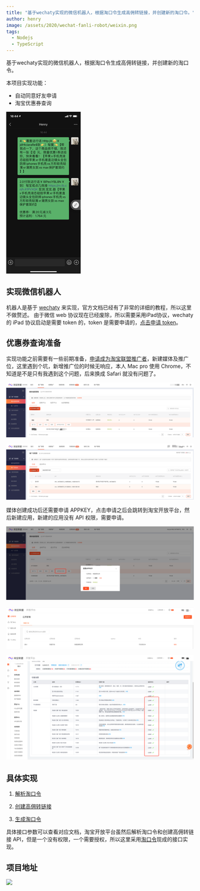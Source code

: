 ```yaml
---
title: "基于wechaty实现的微信机器人，根据淘口令生成高佣转链接，并创建新的淘口令。"
author: henry
image: /assets/2020/wechat-fanli-robot/weixin.png
tags:
  - Nodejs
  - TypeScript
---
```


基于wechaty实现的微信机器人，根据淘口令生成高佣转链接，并创建新的淘口令。

本项目实现功能：

- 自动同意好友申请
- 淘宝优惠券查询

![weixin](/assets/2020/wechat-fanli-robot/weixin.png)

## 实现微信机器人

机器人是基于 [wechaty](https://wechaty.js.org/v/zh/quick-start) 来实现，官方文档已经有了非常的详细的教程，所以这里不做赘述。
由于微信 web 协议现在已经废除，所以需要采用iPad协议，wechaty 的 iPad 协议启动是需要 token 的，token 是需要申请的，[点击申请 token](https://github.com/juzibot/Welcome/wiki/Everything-about-Wechaty)。

## 优惠券查询准备

实现功能之前需要有一些前期准备，[申请成为淘宝联盟推广者](https://mos.m.taobao.com/union/pub/site/help?spm=a219t.11817172.0.d8067a02d.55c56a15rIqGt3)，新建媒体及推广位，这里遇到个坑，新增推广位的时候无响应，本人 Mac pro 使用 Chrome，不知道是不是只有我遇到这个问题，后来换成 Safari 就没有问题了。

![meiti](/assets/2020/wechat-fanli-robot/meiti.png)

![tuiguang](/assets/2020/wechat-fanli-robot/tuiguang.png)

媒体创建成功后还需要申请 APPKEY，点击申请之后会跳转到淘宝开放平台，然后新建应用，新建的应用没有 API 权限，需要申请。

![appkey](/assets/2020/wechat-fanli-robot/appkey.png)

![yingyong](/assets/2020/wechat-fanli-robot/yingyong.png)

![detail](/assets/2020/wechat-fanli-robot/detail.png)

## 具体实现

1. [解析淘口令](https://www.taokouling.com/api/tkljm/)

2. [创建高佣转链接](https://www.taokouling.com/api/gyjk/)

3. [生成淘口令](https://open.taobao.com/api.htm?docId=31127&docType=2&scopeId=11655)

具体接口参数可以查看对应文档，淘宝开放平台虽然后解析淘口令和创建高佣转链接 API，但是一个没有权限，一个需要授权，所以这里采用[淘口令](https://www.taokouling.com/)现成的接口实现。

## 项目地址

[![](https://img.shields.io/badge/GIhub-%40henryfanyiye-brightgreen)](https://github.com/henryfanyiye/wechat-fanli-robot.git)
